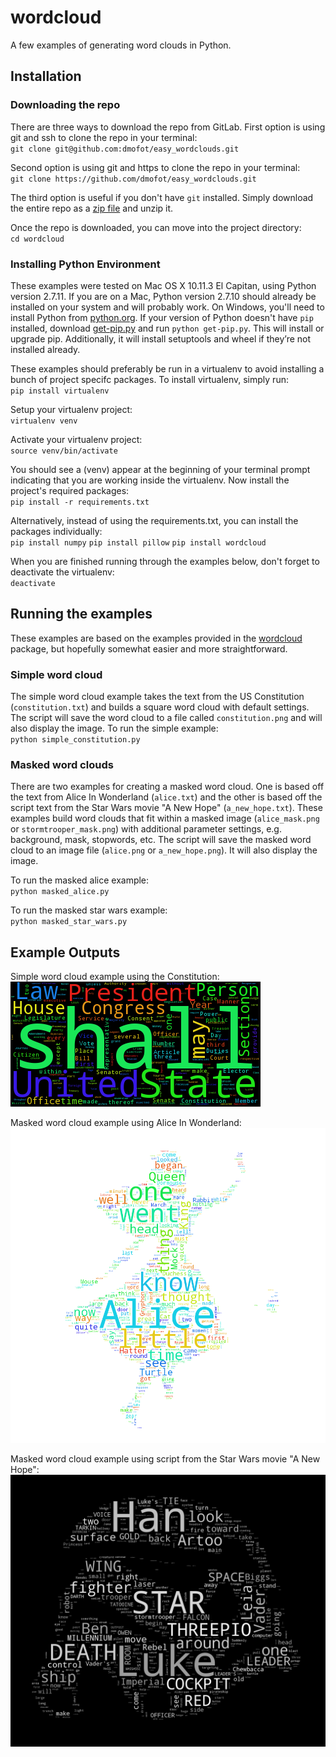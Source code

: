 # wordcloud

A few examples of generating word clouds in Python.

## Installation

### Downloading the repo
There are three ways to download the repo from GitLab.  First option is using git and ssh to clone the repo in your terminal:  
`git clone git@github.com:dmofot/easy_wordclouds.git`

Second option is using git and https to clone the repo in your terminal:  
`git clone https://github.com/dmofot/easy_wordclouds.git`

The third option is useful if you don't have `git` installed.  Simply download the entire repo as a [zip file](https://github.com/dmofot/easy_wordclouda/archive/master.zip) and unzip it.

Once the repo is downloaded, you can move into the project directory:  
`cd wordcloud`

### Installing Python Environment
These examples were tested on Mac OS X 10.11.3 El Capitan, using Python version 2.7.11.  If you are on a Mac, Python version 2.7.10 should already be installed on your system and will probably work.  On Windows, you'll need to install Python from [python.org](https://www.python.org/downloads/windows/).  If your version of Python doesn't have `pip` installed, download [get-pip.py](https://bootstrap.pypa.io/get-pip.py) and run `python get-pip.py`.  This will install or upgrade pip. Additionally, it will install setuptools and wheel if they’re not installed already.

These examples should preferably be run in a virtualenv to avoid installing a bunch of project specifc packages.  To install virtualenv, simply run:  
`pip install virtualenv`  

Setup your virtualenv project:  
`virtualenv venv`

Activate your virtualenv project:  
`source venv/bin/activate`

You should see a (venv) appear at the beginning of your terminal prompt indicating that you are working inside the virtualenv. Now install the project's required packages:  
`pip install -r requirements.txt`

Alternatively, instead of using the requirements.txt, you can install the packages individually:  
`pip install numpy`
`pip install pillow`
`pip install wordcloud`

When you are finished running through the examples below, don't forget to deactivate the virtualenv:  
`deactivate`

## Running the examples
These examples are based on the examples provided in the [wordcloud](https://github.com/amueller/word_cloud) package, but hopefully somewhat easier and more straightforward.

### Simple word cloud
The simple word cloud example takes the text from the US Constitution (`constitution.txt`) and builds a square word cloud with default settings.  The script will save the word cloud to a file called `constitution.png` and will also display the image.  To run the simple example:  
`python simple_constitution.py`

### Masked word clouds
There are two examples for creating a masked word cloud.  One is based off the text from Alice In Wonderland (`alice.txt`) and the other is based off the script text from the Star Wars movie "A New Hope" (`a_new_hope.txt`).  These examples build word clouds that fit within a masked image (`alice_mask.png` or `stormtrooper_mask.png`) with additional parameter settings, e.g. background, mask, stopwords, etc.  The script will save the masked word cloud to an image file (`alice.png` or `a_new_hope.png`).  It will also display the image.

To run the masked alice example:  
`python masked_alice.py`

To run the masked star wars example:  
`python masked_star_wars.py`

## Example Outputs
Simple word cloud example using the Constitution:  
![Simple Word Cloud - Constitution](/example_pngs/constitution.png)  

Masked word cloud example using Alice In Wonderland:  
![Masked Word Cloud - Alice](/example_pngs/alice.png)  

Masked word cloud example using script from the Star Wars movie "A New Hope":  
![Masked Word Cloud - Star Wars](/example_pngs/a_new_hope.png)